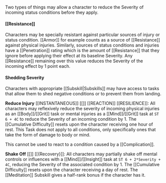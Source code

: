 Two types of things may allow a character to reduce the Severity of incoming status conditions before they apply. 
#### [[Resistance]]

Characters may be specially resistant against particular sources of injury or status condition. [[Armor]] for example counts as a source of [[Resistance]] against physical injuries. Similarly, sources of status conditions and injuries have a [[Penetration]] rating which is the amount of [[Resistance]] that they ignore before applying their effect at its baseline Severity. Any [[Resistance]] remaining over this value reduces the Severity of the incoming effect by 1 point each.
#### Shedding Severity

Characters with appropriate [[Subskill|Subskills]] may have access to tasks that allow them to shed negative conditions or to prevent them from landing. 

**Reduce Injury** [[INSTANTANEOUS]] [[<Automatic>]] [[REACTION]] [[RESILIENCE]]: All characters may reflexively reduce the severity of incoming physical injuries as an [[Body]]/[[Grit]] task or mental injuries as a [[Mind]]/[[Grit]] task at `ST 6 + 4C` to reduce the Severity of an incoming condition by 1. The [[Cumulative Difficulty]] resets upon the character receiving one hour of rest. This Task does not apply to all conditions, only specifically ones that take the form of damage to body or mind. 

This cannot be used to react to a condition caused by a [[Complication]].

**Shake Off** [[<Automatic>]] [[{Recovery}]]: All characters may partially shake off mental controls or influences with a [[Mind]]/[[Insight]] task at `ST 6 + 2*Severity + 4C`, reducing the Severity of the associated condition by 1. The [[Cumulative Difficulty]] resets upon the character receiving a day of rest. The [[Meditation]] Subskill gives a half-rank bonus if the character has it.